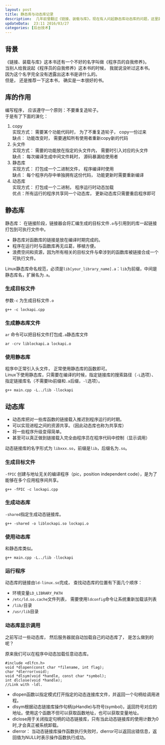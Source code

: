 ```yaml
---  
layout: post  
title: 静态库与动态库记录  
description:  几年前曾翻过《链接、装载与库》，现在有人问起静态库动态库的问题，这里就简单记录一下。  
updateData:  23:11 2016/03/27
categories: [后台技术]
---  
```



## 背景

《链接、装载与库》这本书还有一个不好的名字叫做《程序员的自我修养》。  
当别人给我说起《程序员的自我修养》这本书的时候， 我就说没听过这本书。  
因为这个名字完全没有透露出这本书是讲什么的。  
但是， 还是推荐一下这本书， 确实是一本很好的书。  


## 库的作用

编写程序， 应该遵守一个原则：不要重复造轮子。  
于是有了下面的演化：  

1. copy  
   实现方式： 需要某个功能代码时， 为了不重复造轮子， copy一份过来  
   缺点： 功能改变时， 需要通知所有使用者重新copy新的代码  
2. 头文件  
   实现方式： 需要的功能放在指定的头文件内， 需要时引入对应的头文件  
   缺点： 每次编译生成中间文件耗时， 源码暴漏给使用者  
3. 静态库  
   实现方式： 打包成一个二进制文件， 程序编译时使用  
   缺点： 每个程序内存中单独拥有这份代码， 功能更新时需要重新编译  
4. 动态库  
   实现方式： 打包成一个二进制， 程序运行时动态加载  
   优点：所有运行的程序共享同一个动态库， 更新动态库只需要重启程序即可  
   
   
## 静态库

静态库： 在链接阶段，链接器会将汇编生成的目标文件`.o`与引用到的库一起链接打包到可执行文件中。  


* 静态库对函数库的链接是放在编译时期完成的。  
* 程序在运行时与函数库再无瓜葛，移植方便。  
* 浪费空间和资源，因为所有相关的目标文件与牵涉到的函数库被链接合成一个可执行文件。  


Linux静态库命名规范，必须是`lib[your_library_name].a`：`lib`为前缀，中间是静态库名，扩展名为`.a`。  


### 生成目标文件

参数`-c` 为生成目标文件`.o`  

```
g++ -c lockapi.cpp
```

### 生成静态库文件  

`ar` 命令可以把目标文件打包成`.a`静态库文件  


```
ar -crv liblockapi.a lockapi.o
```

### 使用静态库

程序中正常引入头文件， 正常使用静态库的函数即可。  
Linux下使用静态库，只需要在编译的时候，指定链接库的搜索路径（`-L`选项）、指定链接库名（不需要lib前缀和`.a`后缀，`-l`选项）。  

```
g++ main.cpp -L../lib -llockapi
```


## 动态库

* 动态库把对一些库函数的链接载入推迟到程序运行的时期。  
* 可以实现进程之间的资源共享。（因此动态库也称为共享库）  
* 将一些程序升级变得简单。  
* 甚至可以真正做到链接载入完全由程序员在程序代码中控制（显示调用）  

动态链接库的名字形式为 `libxxx.so`，前缀是`lib`，后缀名为`.so`。  


### 生成目标文件

`-fPIC` 创建与地址无关的编译程序（pic，position independent code），是为了能够在多个应用程序间共享。  

```
g++ -fPIC -c lockapi.cpp
```

### 生成动态库

`-shared`指定生成动态链接库。  

```
g++ -shared -o liblockapi.so lockapi.o
```

### 使用动态库

和静态库类似。  

```
g++ main.cpp -L../lib -llockapi
```


### 运行程序

动态库的链接由`ld-linux.so`完成， 查找动态库的位置有下面几个顺序：  

* 环境变量`LD_LIBRARY_PATH`  
* `/etc/ld.so.cache`文件列表， 需要使用`ldconfig`命令让系统重新加载该列表  
* `/lib/`目录  
* `/usr/lib`目录  


### 动态库显示调用

之前写过一些动态库， 然后服务器就自动加载自己的动态库了， 是怎么做到的呢？  

原来我们可以在程序中动态加载任意动态库。  

```
#include <dlfcn.h>
void *dlopen(const char *filename, int flag);
char *dlerror(void);
void *dlsym(void *handle, const char *symbol);
int dlclose(void *handle);
//Link with -ldl.
```


* dlopen函数以指定模式打开指定的动态连接库文件，并返回一个句柄给调用进程。  
* dlsym根据动态链接库操作句柄(pHandle)与符号(symbol)，返回符号对应的地址。使用这个函数不但可以获取函数地址，也可以获取变量地址。  
* dlclose用于关闭指定句柄的动态链接库，只有当此动态链接库的使用计数为0时,才会真正被系统卸载。  
* dlerror： 当动态链接库操作函数执行失败时，dlerror可以返回出错信息，返回值为NULL时表示操作函数执行成功。






